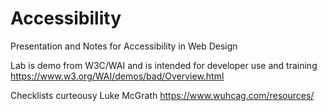 # Accessibility

Presentation and Notes for Accessibility in Web Design

Lab is demo from W3C/WAI and is intended for developer use and training
https://www.w3.org/WAI/demos/bad/Overview.html

Checklists curteousy Luke McGrath
https://www.wuhcag.com/resources/

